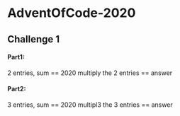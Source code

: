 # AdventOfCode-2020

## Challenge 1

#### Part1:

2 entries, sum == 2020
multiply the 2 entries == answer

#### Part2:

3 entries, sum == 2020
multipl3 the 3 entries == answer
